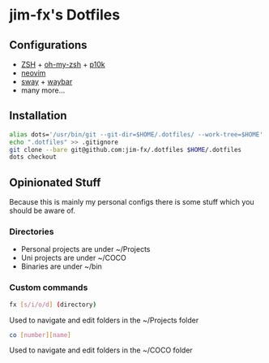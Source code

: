 # jim-fx's Dotfiles

## Configurations
- [ZSH](https://www.zsh.org/) + [oh-my-zsh](https://ohmyz.sh/) + [p10k](https://github.com/romkatv/powerlevel10k)
- [neovim](https://neovim.io/)
- [sway](https://swaywm.org/) + [waybar](https://github.com/Alexays/Waybar)
- many more...

## Installation
```bash
alias dots='/usr/bin/git --git-dir=$HOME/.dotfiles/ --work-tree=$HOME'
echo ".dotfiles" >> .gitignore
git clone --bare git@github.com:jim-fx/.dotfiles $HOME/.dotfiles
dots checkout
```

## Opinionated Stuff

Because this is mainly my personal configs there is some stuff which you should be aware of.

### Directories

- Personal projects are under ~/Projects
- Uni projects are under ~/COCO
- Binaries are under ~/bin

### Custom commands

```bash
fx [s/i/o/d] (directory)
```
Used to navigate and edit folders in the ~/Projects folder


```bash
co [number][name]
```

Used to navigate and edit folders in the ~/COCO folder
